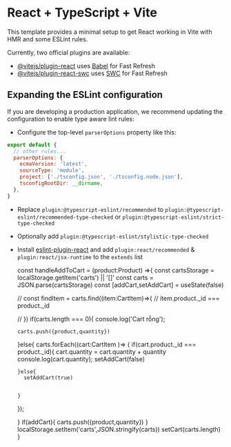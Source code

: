 # React + TypeScript + Vite

This template provides a minimal setup to get React working in Vite with HMR and some ESLint rules.

Currently, two official plugins are available:

- [@vitejs/plugin-react](https://github.com/vitejs/vite-plugin-react/blob/main/packages/plugin-react/README.md) uses [Babel](https://babeljs.io/) for Fast Refresh
- [@vitejs/plugin-react-swc](https://github.com/vitejs/vite-plugin-react-swc) uses [SWC](https://swc.rs/) for Fast Refresh

## Expanding the ESLint configuration

If you are developing a production application, we recommend updating the configuration to enable type aware lint rules:

- Configure the top-level `parserOptions` property like this:

```js
export default {
  // other rules...
  parserOptions: {
    ecmaVersion: 'latest',
    sourceType: 'module',
    project: ['./tsconfig.json', './tsconfig.node.json'],
    tsconfigRootDir: __dirname,
  },
}
```

- Replace `plugin:@typescript-eslint/recommended` to `plugin:@typescript-eslint/recommended-type-checked` or `plugin:@typescript-eslint/strict-type-checked`
- Optionally add `plugin:@typescript-eslint/stylistic-type-checked`
- Install [eslint-plugin-react](https://github.com/jsx-eslint/eslint-plugin-react) and add `plugin:react/recommended` & `plugin:react/jsx-runtime` to the `extends` list


   const handleAddToCart = (product:Product) =>{
    const cartsStorage = localStorage.getItem('carts') || '[]'
    const carts = JSON.parse(cartsStorage)
    const [addCart,setAddCart] = useState<boolean>(false)
    
    // const findItem = carts.find((item:CartItem)=>{
    //   item.product._id === product._id
     
    // })
    if(carts.length === 0){
      console.log('Cart rỗng');
      
      carts.push({product,quantity})
      
    }else{
    carts.forEach((cart:CartItem )=> {
      if(cart.product._id === product._id){
        cart.quantity = cart.quantity + quantity
        console.log(cart.quantity);
        setAddCart(false)
        
      }else{
        setAddCart(true)
        
        
      }
      
      
    });

  }
  if(addCart){
    carts.push({product,quantity})
  }
    localStorage.setItem('carts',JSON.stringify(carts))
    setCart(carts.length)
  }